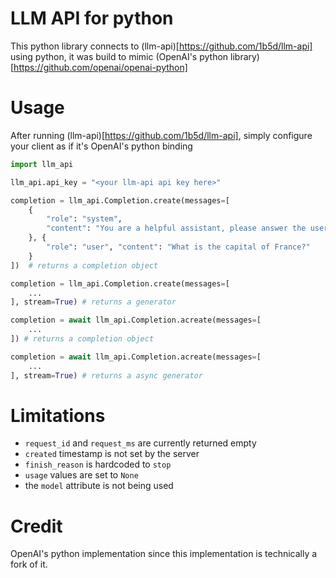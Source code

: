 # LLM API for python

This python library connects to (llm-api)[https://github.com/1b5d/llm-api] using python, it was build to mimic (OpenAI's python library)[https://github.com/openai/openai-python]

# Usage

After running (llm-api)[https://github.com/1b5d/llm-api], simply configure your client as if it's OpenAI's python binding

```python
import llm_api

llm_api.api_key = "<your llm-api api key here>"

completion = llm_api.Completion.create(messages=[
    {
        "role": "system", 
        "content": "You are a helpful assistant, please answer the users' questions with honesty and accuracy."
    }, {
        "role": "user", "content": "What is the capital of France?"
    }
])  # returns a completion object

completion = llm_api.Completion.create(messages=[
    ...
], stream=True) # returns a generator

completion = await llm_api.Completion.acreate(messages=[
    ...
]) # returns a completion object

completion = await llm_api.Completion.acreate(messages=[
    ...
], stream=True) # returns a async generator

```

# Limitations

- `request_id` and `request_ms` are currently returned empty
- `created` timestamp is not set by the server
- `finish_reason` is hardcoded to `stop`
- `usage` values are set to `None`
- the `model` attribute is not being used

# Credit

OpenAI's python implementation since this implementation is technically a fork of it.
